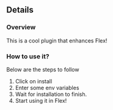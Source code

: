 ## Details

### Overview
This is a cool plugin that enhances Flex!

### How to use it?
Below are the steps to follow
1. Click on install
2. Enter some env variables
3. Wait for installation to finish.
4. Start using it in Flex!

